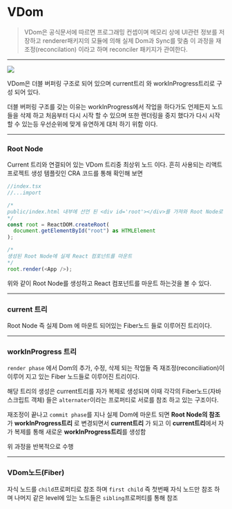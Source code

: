 # VDom

> VDom은 공식문서에 따르면 프로그래밍 컨셉이며 메모리 상에 UI관련 정보를 저장하고 renderer패키지의 모듈에 의해 실제 Dom과 Sync를 맞춤 이 과정을 재조정(reconcilation) 이라고 하며 reconciler 패키지가 관여한다.

---

![](https://goidle.github.io/static/258b43ce623e7b6340fc6aed969199ed/374ac/vDOM.png)

VDom은 더블 버퍼링 구조로 되어 있으며 current트리 와 workInProgress트리로 구성 되어 있다.

더블 버퍼링 구조를 갖는 이유는 workInProgress에서 작업을 하다가도 언제든지 노드들을 삭제 하고 처음부터 다시 시작 할 수 있으며 또한 렌더링을 중지 했다가 다시 시작 할 수 있는등 우선순위에 맞게 유연하게 대처 하기 위함 이다.

---

### Root Node

Current 트리와 연결되어 있는 VDom 트리중 최상위 노드 이다.
흔히 사용되는 리액트 프로젝트 생성 템플릿인 CRA 코드를 통해 확인해 보면

```typescript
//index.tsx
//...import

/*
public/index.html 내부에 선언 된 <div id='root'></div>를 가져와 Root Node로 생성
*/
const root = ReactDOM.createRoot(
  document.getElementById("root") as HTMLElement
);

/*
생성된 Root Node에 실제 React 컴포넌트를 마운트
*/
root.render(<App />);
```

위와 같이 Root Node를 생성하고 React 컴포넌트를 마운트 하는것을 볼 수 있다.

---

### current 트리

Root Node 즉 실제 Dom 에 마운트 되어있는 Fiber노드 들로 이루어진 트리이다.

---

### workInProgress 트리

`render phase` 에서 Dom의 추가, 수정, 삭제 되는 작업들 즉 재조정(reconciliation)이 이루어 지고 있는 Fiber 노드들로 이루어진 트리이다.

해당 트리의 생성은 current트리를 자가 복제로 생성되며 이때 각각의 Fiber노드(자바스크립트 객체) 들은 `alternater`이라는 프로퍼티로 서로를 참조 하고 있는 구조이다.

재조정이 끝나고 `commit phase`를 지나 실제 Dom에 마운트 되면 **Root Node의 참조**가 **workInProgress트리** 로 변경되면서 **current트리** 가 되고 이 **current트리**에서 자가 복제를 통해 새로운 **workInProgress트리**를 생성함

위 과정을 반복적으로 수행

---

### VDom노드(Fiber)

자식 노드를 `child`프로퍼티로 참조 하며 `first child` 즉 첫번째 자식 노드만 참조 하며 나머지 같은 level에 있는 노드들은 `sibling`프로퍼티를 통해 참조

